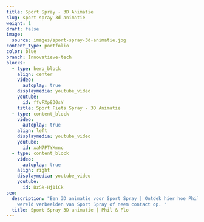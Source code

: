 ```yaml
---
title: Sport Spray - 3D Animatie
slug: sport spray 3d animatie
weight: 1
draft: false
image:
  source: images/sport-spray-3d-animatie.jpg
content_type: portfolio
color: blue
branch: Innovatieve-tech
blocks:
  - type: hero_block
    align: center
    video:
      autoplay: true
    displaymedia: youtube_video
    youtube:
      id: ffvFXp830sY
    title: Sport Fiets Spray - 3D Animatie
  - type: content_block
    video:
      autoplay: true
    align: left
    displaymedia: youtube_video
    youtube:
      id: xaN7PTYXmnc
  - type: content_block
    video:
      autoplay: true
    align: right
    displaymedia: youtube_video
    youtube:
      id: BzSk-Hj1iCk
seo:
  description: "Een 3D animatie voor Sport Spray | Ontdek hier hoe Phil & Flo de
    wereld verbeelden van Sport Spray of neem contact op. "
  title: Sport Spray 3D animatie | Phil & Flo
---
```

